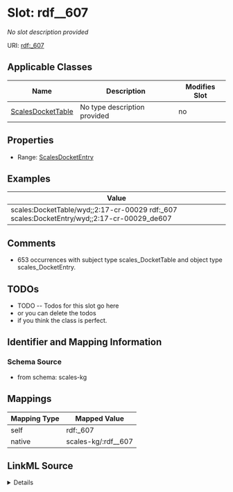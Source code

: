 

# Slot: rdf__607


_No slot description provided_





URI: [rdf:_607](http://www.w3.org/1999/02/22-rdf-syntax-ns#_607)



<!-- no inheritance hierarchy -->





## Applicable Classes

| Name | Description | Modifies Slot |
| --- | --- | --- |
| [ScalesDocketTable](../classes/ScalesDocketTable.md) | No type description provided |  no  |







## Properties

* Range: [ScalesDocketEntry](../classes/ScalesDocketEntry.md)






## Examples

| Value |
| --- |
| scales:DocketTable/wyd;;2:17-cr-00029 rdf:_607 scales:DocketEntry/wyd;;2:17-cr-00029_de607 |

## Comments

* 653 occurrences with subject type scales_DocketTable and object type scales_DocketEntry.

## TODOs

* TODO -- Todos for this slot go here
* or you can delete the todos
* if you think the class is perfect.

## Identifier and Mapping Information







### Schema Source


* from schema: scales-kg




## Mappings

| Mapping Type | Mapped Value |
| ---  | ---  |
| self | rdf:_607 |
| native | scales-kg/:rdf__607 |




## LinkML Source

<details>
```yaml
name: rdf__607
description: No slot description provided
todos:
- TODO -- Todos for this slot go here
- or you can delete the todos
- if you think the class is perfect.
comments:
- 653 occurrences with subject type scales_DocketTable and object type scales_DocketEntry.
examples:
- value: scales:DocketTable/wyd;;2:17-cr-00029 rdf:_607 scales:DocketEntry/wyd;;2:17-cr-00029_de607
from_schema: scales-kg
rank: 1000
slot_uri: rdf:_607
alias: rdf__607
domain_of:
- scales_DocketTable
range: scales_DocketEntry

```
</details>